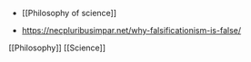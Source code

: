 - [[Philosophy of science]]

- https://necpluribusimpar.net/why-falsificationism-is-false/

[[Philosophy]] [[Science]]
